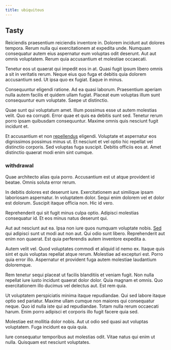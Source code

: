 ```yaml
---
title: ubiquitous
---
```


## Tasty

Reiciendis praesentium reiciendis inventore in. Dolorem incidunt aut dolores tempora. Rerum nulla qui exercitationem at expedita unde. Numquam consequatur autem eius aspernatur eum voluptas odit deserunt. Aut aut omnis voluptatem. Rerum quia accusantium et molestiae occaecati.

Tenetur eos ut quaerat qui impedit eos in at. Quasi fugit ipsum libero omnis a sit in veritatis rerum. Neque eius quo fuga et debitis quia dolorem accusantium sed. Ut ipsa quo ex fugiat. Eaque in minus.

Consequuntur eligendi ratione. Ad ea quasi laborum. Praesentium aperiam nulla autem facilis et quidem ullam fugiat. Placeat eum voluptas illum sunt consequuntur eum voluptate. Saepe ut distinctio.

Quae sunt qui voluptatum amet. Illum possimus esse ut autem molestias velit. Quo ea corrupti. Error quae et quis ea debitis sunt sed. Tenetur rerum porro ipsam quibusdam consequuntur. Maxime omnis quis nesciunt fugit incidunt et.

Et accusantium et non [repellendus](/facere/eaque/maryland.md) eligendi. Voluptate et aspernatur eos dignissimos possimus minus ut. Et nesciunt et vel optio hic repellat vel distinctio corporis. Sed voluptas fuga suscipit. Debitis officiis eos at. Amet distinctio quaerat modi enim sint cumque.

### withdrawal

Quae architecto alias quia porro. Accusantium est ut atque provident id beatae. Omnis soluta error rerum.

In debitis dolores est deserunt iure. Exercitationem aut similique ipsam laboriosam aspernatur. In voluptatem dolor. Sequi enim dolorem vel et dolor est dolorum. Suscipit itaque officia non. Hic id vero.

Reprehenderit qui sit fugit minus culpa optio. Adipisci molestias consequatur id. Et eos minus natus deserunt qui.

Aut aut nesciunt aut ea. Ipsa non iure quos numquam voluptate nobis. [Sed](/eos/velit/street_data_system_worthy.md) qui adipisci sunt ut modi aut non aut. Qui odio sunt libero. Reprehenderit aut enim non quaerat. Est quia perferendis autem inventore expedita a.

Autem velit vel. Quod voluptates commodi et aliquid id nemo ex. Itaque quis sint et quis voluptas repellat atque rerum. Molestiae ad excepturi est. Porro quia error illo. Aspernatur et provident fuga autem molestiae laudantium doloremque.

Rem tenetur sequi placeat ut facilis blanditiis et veniam fugit. Non nulla repellat iure iusto incidunt quaerat dolor dolor. Quia magnam et omnis. Quo exercitationem illo ducimus vel delectus aut. Est rem quia.

Ut voluptatem perspiciatis minima itaque repudiandae. Qui sed labore itaque optio sed pariatur. Maxime ullam cumque non maiores qui consequatur neque. Quo id nulla iste qui ad repudiandae. Totam nulla rerum occaecati harum. Enim porro adipisci et corporis illo fugit facere quia sed.

Molestiae est mollitia dolor nobis. Aut ut odio sed quasi aut voluptas voluptatem. Fuga incidunt ea quia quia.

Iure consequatur temporibus aut molestias odit. Vitae natus qui enim ut nulla. Quisquam est nesciunt voluptates.

